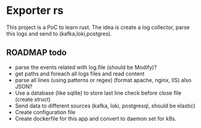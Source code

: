 # Exporter rs


This project is a PoC to learn rust. The idea is create a log collector, parse this logs and send to (kafka,loki,postgres).

## ROADMAP todo

- parse the events related with log.file (should be Modify)?
- get paths and foreach all logs files and read content
- parse all lines (using patterns or regex) (format apache, nginx, IIS) also JSON?
- Use a database (like sqlite) to store last line check before close file (create struct)
- Send data to different sources (kafka, loki, postgresql, should be elastic)
- Create configuration file
- Create dockerfile for this app and convert to daemon set for k8s.